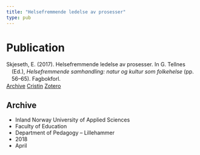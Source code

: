 ```yaml
---
title: "Helsefremmende ledelse av prosesser"
type: pub
---
```

<h1>Publication</h1>
<article id="csl-bib-container-R6XDDVXI" class="csl-bib-container">
  <div class="csl-bib-body" style="line-height: 1.35; padding-left: 1em; text-indent:-1em;">
  <div class="csl-entry">Skjeseth, E. (2017). Helsefremmende ledelse av prosesser. In G. Tellnes (Ed.), <i>Helsefremmende samhandling: natur og kultur som folkehelse</i> (pp. 56&#x2013;65). Fagbokforl.</div>
</div>
  <div class="csl-bib-buttons">
    <a href="#taxonomy-article-R6XDDVXI" class="csl-bib-button">Archive</a>
    <a href="https://app.cristin.no/results/show.jsf?id=1582159" alt="Cristin URL" class="csl-bib-button">Cristin</a>
    <a href="http://zotero.org/groups/5022929/items/R6XDDVXI" alt="Zotero URL" class="csl-bib-button">Zotero</a>
  </div>
  <div id="csl-bib-meta-container-R6XDDVXI"></div>
</article>
<div id="csl-bib-meta-R6XDDVXI" class="csl-bib-meta">
  <article id="taxonomy-article-R6XDDVXI" class="taxonomy-article">
    <h1>Archive</h1>
    <ul>
      <li>Inland Norway University of Applied Sciences</li>
      <li>Faculty of Education</li>
      <li>Department of Pedagogy – Lillehammer</li>
      <li>2018</li>
      <li>April</li>
    </ul>
  </article>
</div>
